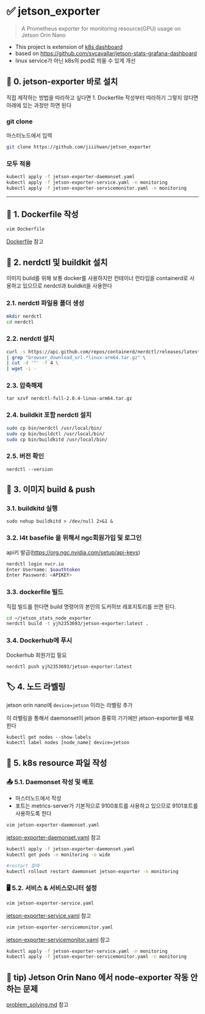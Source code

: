 # ✅ jetson_exporter
> A Prometheus exporter for monitoring resource(GPU) usage on Jetson Orin Nano

- This project is extension of [k8s dashboard](https://github.com/jiiihwan/k8s-dashboard)
- based on https://github.com/svcavallar/jetson-stats-grafana-dashboard
- linux service가 아닌 k8s의 pod로 띄울 수 있게 개선

## 🔨 0. jetson-exporter 바로 설치
직접 제작하는 방법을 따라하고 싶다면 1. Dockerfile 작성부터 따라하기
그렇지 않다면 아래에 있는 과정만 하면 된다

### git clone
마스터노드에서 입력
```bash
git clone https://github.com/jiiihwan/jetson_exporter
```

### 모두 적용

```bash
kubectl apply -f jetson-exporter-daemonset.yaml
kubectl apply -f jetson-exporter-service.yaml -n monitoring
kubectl apply -f jetson-exporter-servicemonitor.yaml -n monitoring
```

---


## 📄 1. Dockerfile 작성
```bash
vim Dockerfile
```

[Dockerfile](Dockerfile) 참고

## 🔨 2. nerdctl 및 buildkit 설치
이미지 build를 위해 보통 docker를 사용하지만 컨테이너 런타임을 containerd로 사용하고 있으므로 nerdctl과 buildkit을 사용한다

### 2.1. nerdctl 파일용 폴더 생성
```bash
mkdir nerdctl
cd nerdctl
```

### 2.2. nerdctl 설치
```bash
curl -s https://api.github.com/repos/containerd/nerdctl/releases/latest \
| grep "browser_download_url.*linux-arm64.tar.gz" \
| cut -d '"' -f 4 \
| wget -i -
```
### 2.3. 압축해제
```
tar xzvf nerdctl-full-2.0.4-linux-arm64.tar.gz
```

### 2.4. buildkit 포함 nerdctl 설치
```bash
sudo cp bin/nerdctl /usr/local/bin/
sudo cp bin/buildctl /usr/local/bin/
sudo cp bin/buildkitd /usr/local/bin/
```
### 2.5. 버전 확인
```
nerdctl --version
```

## 🐋 3. 이미지 build & push

### 3.1. buildkitd 실행
```
sudo nohup buildkitd > /dev/null 2>&1 &
```

### 3.2. l4t basefile 을 위해서 ngc회원가입 및 로그인
api키 발급(https://org.ngc.nvidia.com/setup/api-keys)
```bash
nerdctl login nvcr.io
Enter Username: $oauthtoken
Enter Password: <APIKEY>
```

### 3.3. dockerfile 빌드
직접 빌드를 한다면 build 명령어의 본인의 도커허브 레포지토리를 쓰면 된다.

```bash
cd ~/jetson_stats_node_exporter
nerdctl build -t yjh2353693/jetson-exporter:latest .
```
### 3.4. Dockerhub에 푸시

Dockerhub 회원가입 필요
```
nerdctl push yjh2353693/jetson-exporter:latest
```

## 🏷️ 4. 노드 라벨링
jetson orin nano에 `device=jetson` 이라는 라벨링 추가

이 라벨링을 통해서 daemonset이 jetson 종류의 기기에만 jetson-exporter를 배포한다
  
```
kubectl get nodes --show-labels
kubectl label nodes [node_name] device=jetson
```

## 🔋 5. k8s resource 파일 작성
### 📤 5.1. Daemonset 작성 및 배포
- 마스터노드에서 작성
- 포트는 metrics-server가 기본적으로 9100포트를 사용하고 있으므로 9101포트를 사용하도록 한다

```bash
vim jetson-exporter-daemonset.yaml
```

[jetson-exporter-daemonset.yaml](https://github.com/jiiihwan/jetson_exporter/blob/main/jetson-exporter-daemonset.yaml) 참고

```bash
kubectl apply -f jetson-exporter-daemonset.yaml
kubectl get pods -n monitoring -o wide

#restart 할때
kubectl rollout restart daemonset jetson-exporter -n monitoring
```

### 🖥️ 5.2. 서비스 & 서비스모니터 설정
```bash
vim jetson-exporter-service.yaml
```

[jetson-exporter-service.yaml](https://github.com/jiiihwan/jetson_exporter/blob/main/jetson-exporter-service.yaml) 참고

```bash
vim jetson-exporter-servicemonitor.yaml
```

[jetson-exporter-servicemonitor.yaml](https://github.com/jiiihwan/jetson_exporter/blob/main/jetson-exporter-servicemonitor.yaml) 참고

```bash
kubectl apply -f jetson-exporter-service.yaml -n monitoring
kubectl apply -f jetson-exporter-servicemonitor.yaml -n monitoring
```

## 🔧 tip) Jetson Orin Nano 에서 node-exporter 작동 안하는 문제
[problem_solving.md](https://github.com/jiiihwan/jetson_exporter/blob/main/problem_solving.md) 참고
